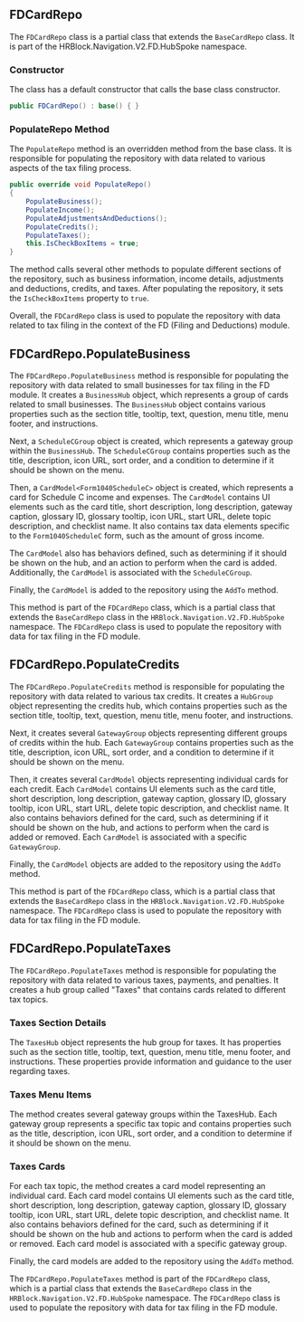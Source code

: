 ## FDCardRepo

The `FDCardRepo` class is a partial class that extends the `BaseCardRepo` class. It is part of the HRBlock.Navigation.V2.FD.HubSpoke namespace.

### Constructor

The class has a default constructor that calls the base class constructor.

```csharp
public FDCardRepo() : base() { }
```

### PopulateRepo Method

The `PopulateRepo` method is an overridden method from the base class. It is responsible for populating the repository with data related to various aspects of the tax filing process.

```csharp
public override void PopulateRepo()
{
    PopulateBusiness();
    PopulateIncome();
    PopulateAdjustmentsAndDeductions();
    PopulateCredits();
    PopulateTaxes();
    this.IsCheckBoxItems = true;
}
```

The method calls several other methods to populate different sections of the repository, such as business information, income details, adjustments and deductions, credits, and taxes. After populating the repository, it sets the `IsCheckBoxItems` property to `true`.

Overall, the `FDCardRepo` class is used to populate the repository with data related to tax filing in the context of the FD (Filing and Deductions) module.

## FDCardRepo.PopulateBusiness

The `FDCardRepo.PopulateBusiness` method is responsible for populating the repository with data related to small businesses for tax filing in the FD module. It creates a `BusinessHub` object, which represents a group of cards related to small businesses. The `BusinessHub` object contains various properties such as the section title, tooltip, text, question, menu title, menu footer, and instructions.

Next, a `ScheduleCGroup` object is created, which represents a gateway group within the `BusinessHub`. The `ScheduleCGroup` contains properties such as the title, description, icon URL, sort order, and a condition to determine if it should be shown on the menu.

Then, a `CardModel<Form1040ScheduleC>` object is created, which represents a card for Schedule C income and expenses. The `CardModel` contains UI elements such as the card title, short description, long description, gateway caption, glossary ID, glossary tooltip, icon URL, start URL, delete topic description, and checklist name. It also contains tax data elements specific to the `Form1040ScheduleC` form, such as the amount of gross income.

The `CardModel` also has behaviors defined, such as determining if it should be shown on the hub, and an action to perform when the card is added. Additionally, the `CardModel` is associated with the `ScheduleCGroup`.

Finally, the `CardModel` is added to the repository using the `AddTo` method.

This method is part of the `FDCardRepo` class, which is a partial class that extends the `BaseCardRepo` class in the `HRBlock.Navigation.V2.FD.HubSpoke` namespace. The `FDCardRepo` class is used to populate the repository with data for tax filing in the FD module.
## FDCardRepo.PopulateCredits

The `FDCardRepo.PopulateCredits` method is responsible for populating the repository with data related to various tax credits. It creates a `HubGroup` object representing the credits hub, which contains properties such as the section title, tooltip, text, question, menu title, menu footer, and instructions.

Next, it creates several `GatewayGroup` objects representing different groups of credits within the hub. Each `GatewayGroup` contains properties such as the title, description, icon URL, sort order, and a condition to determine if it should be shown on the menu.

Then, it creates several `CardModel` objects representing individual cards for each credit. Each `CardModel` contains UI elements such as the card title, short description, long description, gateway caption, glossary ID, glossary tooltip, icon URL, start URL, delete topic description, and checklist name. It also contains behaviors defined for the card, such as determining if it should be shown on the hub, and actions to perform when the card is added or removed. Each `CardModel` is associated with a specific `GatewayGroup`.

Finally, the `CardModel` objects are added to the repository using the `AddTo` method.

This method is part of the `FDCardRepo` class, which is a partial class that extends the `BaseCardRepo` class in the `HRBlock.Navigation.V2.FD.HubSpoke` namespace. The `FDCardRepo` class is used to populate the repository with data for tax filing in the FD module.

## FDCardRepo.PopulateTaxes

The `FDCardRepo.PopulateTaxes` method is responsible for populating the repository with data related to various taxes, payments, and penalties. It creates a hub group called "Taxes" that contains cards related to different tax topics.

### Taxes Section Details

The `TaxesHub` object represents the hub group for taxes. It has properties such as the section title, tooltip, text, question, menu title, menu footer, and instructions. These properties provide information and guidance to the user regarding taxes.

### Taxes Menu Items

The method creates several gateway groups within the TaxesHub. Each gateway group represents a specific tax topic and contains properties such as the title, description, icon URL, sort order, and a condition to determine if it should be shown on the menu.

### Taxes Cards

For each tax topic, the method creates a card model representing an individual card. Each card model contains UI elements such as the card title, short description, long description, gateway caption, glossary ID, glossary tooltip, icon URL, start URL, delete topic description, and checklist name. It also contains behaviors defined for the card, such as determining if it should be shown on the hub and actions to perform when the card is added or removed. Each card model is associated with a specific gateway group.

Finally, the card models are added to the repository using the `AddTo` method.

The `FDCardRepo.PopulateTaxes` method is part of the `FDCardRepo` class, which is a partial class that extends the `BaseCardRepo` class in the `HRBlock.Navigation.V2.FD.HubSpoke` namespace. The `FDCardRepo` class is used to populate the repository with data for tax filing in the FD module.
